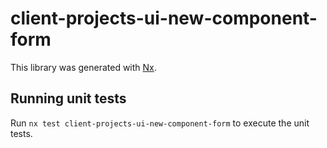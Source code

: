 # client-projects-ui-new-component-form

This library was generated with [Nx](https://nx.dev).

## Running unit tests

Run `nx test client-projects-ui-new-component-form` to execute the unit tests.
